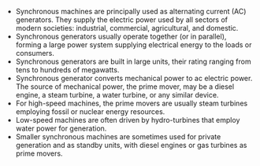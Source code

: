 * Synchronous machines are principally used as alternating current (AC) generators. They supply the electric power used by all sectors of modern societies: industrial, commercial, agricultural, and domestic. 
* Synchronous generators usually operate together (or in parallel), forming a large power system supplying electrical energy to the loads or consumers. 
* Synchronous generators are built in large units, their rating ranging from tens to hundreds of megawatts. 
* Synchronous generator converts mechanical power to ac electric power. The source of mechanical power, the prime mover, may be a diesel engine, a steam turbine, a water turbine, or any similar device. 
* For high-speed machines, the prime movers are usually steam turbines employing fossil or nuclear energy resources. 
* Low-speed machines are often driven by hydro-turbines that employ water power for generation. 
* Smaller synchronous machines are sometimes used for private generation and as standby units, with diesel engines or gas turbines as prime movers. 
